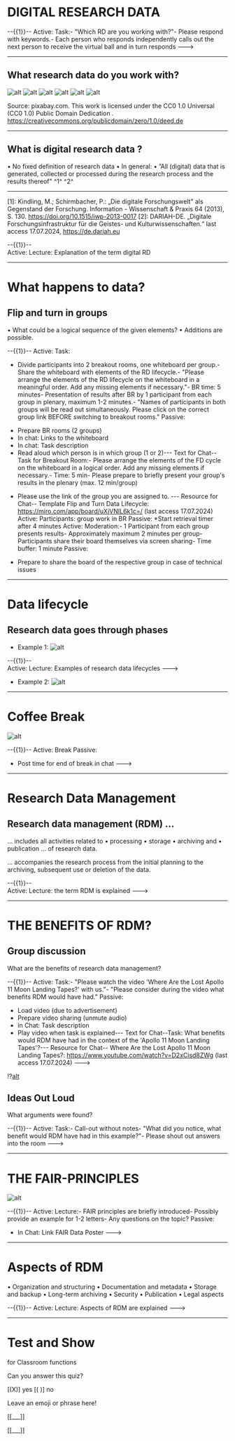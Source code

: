 # DIGITAL RESEARCH DATA

--{{1}}-- 
 Active:
 Task:- "Which RD are you working with?"- Please respond with keywords.- Each person who responds independently calls out the next person to 
 receive the virtual ball and in turn responds --->

----------------
##  What research data do you work with?

![alt](U4-ex1.png)
![alt](U4-ex2.png)
![alt](U4-ex3.png)
![alt](U4-ex4.png)
![alt](U4-ex5.png)
![alt](U4-ex6.png)

Source: pixabay.com. 
This work is licensed under the
 CC0 1.0 Universal (CC0 1.0) Public Domain Dedication .
 https://creativecommons.org/publicdomain/zero/1.0/deed.de

 ---------------------

## What is digital research data ?

 • No fixed definition of research data
 • In general:
 • ”All (digital) data that is generated, collected or processed during 
the research process and the results thereof" ^1^ ^2^ 

---
[1]: Kindling, M.; Schirmbacher, P.: „Die digitale Forschungswelt" als Gegenstand der Forschung. 
Information - Wissenschaft & Praxis 64 (2013), S. 130. 
https://doi.org/10.1515/iwp-2013-0017
 [2]: DARIAH-DE. „Digitale Forschungsinfrastruktur für die Geistes- und Kulturwissenschaften.“ 
last access 17.07.2024, https://de.dariah.eu


--{{1}}--  
Active:
 Lecture: Explanation of the term digital RD
 
 
----------------------------

# What happens to data? 
##  Flip and turn in groups
 • What could be a logical sequence of the given elements? 
 • Additions are possible.

--{{1}}-- 
 Active:
 Task:
 - Divide participants into 2 breakout rooms, one whiteboard per group.- Share the whiteboard with elements of the RD lifecycle.- "Please arrange the elements of the RD lifecycle on the whiteboard in a meaningful order. Add any missing elements if necessary."- BR time: 5 minutes- Presentation of results after BR by 1 participant from each group in plenary, maximum 1-2 minutes.- "Names of participants in both groups will be read out simultaneously. Please click on the correct group link BEFORE switching to breakout rooms."
 Passive:
 * Prepare BR rooms (2 groups)
 * In chat: Links to the whiteboard
 * In chat: Task description
 * Read aloud which person is in which group (1 or 2)--- Text for Chat--
 Task for Breakout Room:- Please arrange the elements of the FD cycle on the whiteboard in a logical order. Add any missing elements if necessary.- Time: 5 min- Please prepare to briefly present your group's results in the plenary (max. 12 min/group)
 - Please use the link of the group you are assigned to. 
 --- Resource for Chat--
 Template Flip and Turn Data Lifecycle: https://miro.com/app/board/uXjVNIL6k1c=/ (last access 17.07.2024) 
  Active:
 Participants: group work in BR
 Passive:
 *Start retrieval timer after 4 minutes
  Active:
 Moderation:- 1 Participant from each group presents results- Approximately maximum 2 minutes per group- Participants share their board themselves via screen sharing- Time buffer: 1 minute
 Passive:
 * Prepare to share the board of the respective group in case of technical issues

--------------------------------------

# Data lifecycle 
##  Research data goes through phases
- Example 1: 
![alt](U4-life.ex1.png)

--{{1}}--  
 Active:
 Lecture: Examples of research data lifecycles --->

- Example 2: 
 ![alt](U4-life.ex2.png)

 ------------------
  # Coffee Break 
![alt](coffee.break.png)

--{{1}}-- 
 Active:
 Break
 Passive:
 * Post time for end of break in chat --->

 -----------------------

# Research Data Management 
##  Research data management (RDM) …
 … includes all activities related to
 • processing
 • storage
 • archiving and
 • publication
 ... of research data.

  ... accompanies the research process 
from the initial planning to the 
archiving, subsequent use or deletion 
of the data.

--{{1}}--  
 Active:
 Lecture: the term RDM is explained --->

 -------------------------------

 # THE BENEFITS OF RDM?
 ## Group discussion 
  What are the benefits of research data management?

--{{1}}-- 
 Active:
 Task:- "Please watch the video 'Where Are the Lost Apollo 11 Moon Landing Tapes?' with us."- "Please consider during the video what benefits RDM would have had."
 Passive:
 * Load video (due to advertisement)
 * Prepare video sharing (unmute audio)
 * in Chat: Task description
 * Play video when task is explained--- Text for Chat--Task:
 What benefits would RDM have had in the context of the 'Apollo 11 Moon Landing Tapes'?--- Resource for Chat-- Where Are the Lost Apollo 11 Moon Landing Tapes?: https://www.youtube.com/watch?v=D2xCisd8ZWg (last access 17.07.2024) --->

!?[alt](https://www.youtube.com/watch?v=D2xCisd8ZWg)

## Ideas Out Loud
 What arguments were found?

 --{{1}}-- 
 Active:
 Task:- Call-out without notes- "What did you notice, what benefit would RDM have had in this example?"- Please shout out answers into the room --->

---------------
 # THE FAIR-PRINCIPLES
![alt](FAIR-Principles.png)

--{{1}}-- 
 Active:
 Lecture:- FAIR principles are briefly introduced- Possibly provide an example for 1-2 letters- Any questions on the topic?
 Passive:
 * In Chat: Link FAIR Data Poster --->

----------------

 # Aspects of RDM 
  • Organization and structuring
 • Documentation and metadata
 • Storage and backup
 • Long-term archiving
 • Security
 • Publication
 • Legal aspects

 --{{1}}-- 
 Active:
 Lecture: Aspects of RDM are explained --->

-------------------------------------


 # Test and Show 
 for Classroom functions 

 Can you answer this quiz? 

[(X)] yes
[( )] no

Leave an emoji or phrase here! 

[[___]] 

[[___]] 

